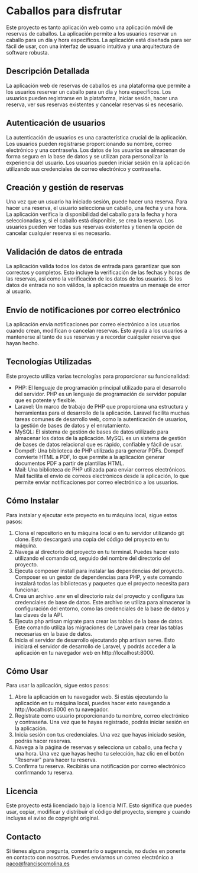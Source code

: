 # Caballos para disfrutar

Este proyecto es tanto aplicación web como una aplicación móvil de reservas de caballos. La aplicación permite a los usuarios reservar un caballo para un día y hora específicos. La aplicación está diseñada para ser fácil de usar, con una interfaz de usuario intuitiva y una arquitectura de software robusta.

## Descripción Detallada

La aplicación web de reservas de caballos es una plataforma que permite a los usuarios reservar un caballo para un día y hora específicos. Los usuarios pueden registrarse en la plataforma, iniciar sesión, hacer una reserva, ver sus reservas existentes y cancelar reservas si es necesario.

## Autenticación de usuarios

La autenticación de usuarios es una característica crucial de la aplicación. Los usuarios pueden registrarse proporcionando su nombre, correo electrónico y una contraseña. Los datos de los usuarios se almacenan de forma segura en la base de datos y se utilizan para personalizar la experiencia del usuario. Los usuarios pueden iniciar sesión en la aplicación utilizando sus credenciales de correo electrónico y contraseña.

## Creación y gestión de reservas

Una vez que un usuario ha iniciado sesión, puede hacer una reserva. Para hacer una reserva, el usuario selecciona un caballo, una fecha y una hora. La aplicación verifica la disponibilidad del caballo para la fecha y hora seleccionadas y, si el caballo está disponible, se crea la reserva. Los usuarios pueden ver todas sus reservas existentes y tienen la opción de cancelar cualquier reserva si es necesario.

## Validación de datos de entrada

La aplicación valida todos los datos de entrada para garantizar que son correctos y completos. Esto incluye la verificación de las fechas y horas de las reservas, así como la verificación de los datos de los usuarios. Si los datos de entrada no son válidos, la aplicación muestra un mensaje de error al usuario.

## Envío de notificaciones por correo electrónico

La aplicación envía notificaciones por correo electrónico a los usuarios cuando crean, modifican o cancelan reservas. Esto ayuda a los usuarios a mantenerse al tanto de sus reservas y a recordar cualquier reserva que hayan hecho.

## Tecnologías Utilizadas

Este proyecto utiliza varias tecnologías para proporcionar su funcionalidad:

- PHP: El lenguaje de programación principal utilizado para el desarrollo del servidor. PHP es un lenguaje de programación de servidor popular que es potente y flexible.
- Laravel: Un marco de trabajo de PHP que proporciona una estructura y herramientas para el desarrollo de la aplicación. Laravel facilita muchas tareas comunes de desarrollo web, como la autenticación de usuarios, la gestión de bases de datos y el enrutamiento.
- MySQL: El sistema de gestión de bases de datos utilizado para almacenar los datos de la aplicación. MySQL es un sistema de gestión de bases de datos relacional que es rápido, confiable y fácil de usar.
- Dompdf: Una biblioteca de PHP utilizada para generar PDFs. Dompdf convierte HTML a PDF, lo que permite a la aplicación generar documentos PDF a partir de plantillas HTML.
- Mail: Una biblioteca de PHP utilizada para enviar correos electrónicos. Mail facilita el envío de correos electrónicos desde la aplicación, lo que permite enviar notificaciones por correo electrónico a los usuarios.

## Cómo Instalar

Para instalar y ejecutar este proyecto en tu máquina local, sigue estos pasos:

1. Clona el repositorio en tu máquina local o en tu servidor utilizando git clone. Esto descargará una copia del código del proyecto en tu máquina.
2. Navega al directorio del proyecto en tu terminal. Puedes hacer esto utilizando el comando cd, seguido del nombre del directorio del proyecto.
3. Ejecuta composer install para instalar las dependencias del proyecto. Composer es un gestor de dependencias para PHP, y este comando instalará todas las bibliotecas y paquetes que el proyecto necesita para funcionar.
4. Crea un archivo .env en el directorio raíz del proyecto y configura tus credenciales de base de datos. Este archivo se utiliza para almacenar la configuración del entorno, como las credenciales de la base de datos y las claves de la API.
5. Ejecuta php artisan migrate para crear las tablas de la base de datos. Este comando utiliza las migraciones de Laravel para crear las tablas necesarias en la base de datos.
6. Inicia el servidor de desarrollo ejecutando php artisan serve. Esto iniciará el servidor de desarrollo de Laravel, y podrás acceder a la aplicación en tu navegador web en http://localhost:8000.  

## Cómo Usar

Para usar la aplicación, sigue estos pasos:

1. Abre la aplicación en tu navegador web. Si estás ejecutando la aplicación en tu máquina local, puedes hacer esto navegando a http://localhost:8000 en tu navegador.
2. Regístrate como usuario proporcionando tu nombre, correo electrónico y contraseña. Una vez que te hayas registrado, podrás iniciar sesión en la aplicación.
3. Inicia sesión con tus credenciales. Una vez que hayas iniciado sesión, podrás hacer reservas.
4. Navega a la página de reservas y selecciona un caballo, una fecha y una hora. Una vez que hayas hecho tu selección, haz clic en el botón "Reservar" para hacer tu reserva.
5. Confirma tu reserva. Recibirás una notificación por correo electrónico confirmando tu reserva.


## Licencia

Este proyecto está licenciado bajo la licencia MIT. Esto significa que puedes usar, copiar, modificar y distribuir el código del proyecto, siempre y cuando incluyas el aviso de copyright original.

## Contacto

Si tienes alguna pregunta, comentario o sugerencia, no dudes en ponerte en contacto con nosotros. Puedes enviarnos un correo electrónico a paco@franciscomolina.es